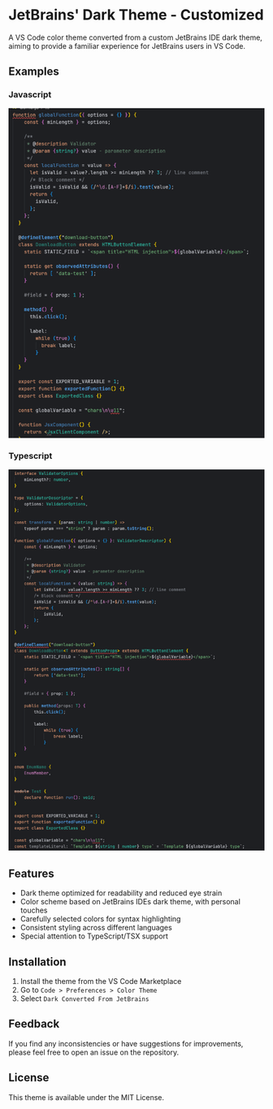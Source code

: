 # JetBrains' Dark Theme - Customized

A VS Code color theme converted from a custom JetBrains IDE dark theme, aiming to provide a familiar experience for JetBrains users in VS Code.

## Examples

### Javascript
![Javascript Example](media/demo-js.png "Javascript Theme")

### Typescript
![Typescript Example](media/demo-ts.png "Typescript Theme")

## Features

- Dark theme optimized for readability and reduced eye strain
- Color scheme based on JetBrains IDEs dark theme, with personal touches
- Carefully selected colors for syntax highlighting
- Consistent styling across different languages
- Special attention to TypeScript/TSX support

## Installation

1. Install the theme from the VS Code Marketplace
2. Go to `Code > Preferences > Color Theme`
3. Select `Dark Converted From JetBrains`

## Feedback

If you find any inconsistencies or have suggestions for improvements, please feel free to open an issue on the repository.

## License

This theme is available under the MIT License.
